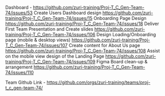 Dashboard -	https://github.com/zuri-training/Proj-T_C_Gen-Team-74/issues/53
Create Users Dashboard design	https://github.com/zuri-training/Proj-T_C_Gen-Team-74/issues/15
Onboarding Page Design	https://github.com/zuri-training/Proj-T_C_Gen-Team-74/issues/18
Deliver First Team Presentation and Create slides	https://github.com/zuri-training/Proj-T_C_Gen-Team-74/issues/106
Design Loading/Onboarding page (mobile & desktop views)	https://github.com/zuri-training/Proj-T_C_Gen-Team-74/issues/107
Create content for About Us page	https://github.com/zuri-training/Proj-T_C_Gen-Team-74/issues/108
Assist on the mobile view design of the Landing Page	https://github.com/zuri-training/Proj-T_C_Gen-Team-74/issues/109
Figma Board clean-up & arrangement	https://github.com/zuri-training/Proj-T_C_Gen-Team-74/issues/110






Team Github Link - https://github.com/orgs/zuri-training/teams/proj-t_c_gen-team-74/